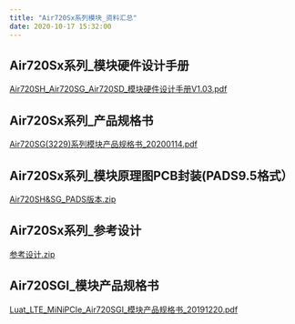 ```yaml
---
title: "Air720Sx系列模块_资料汇总"
date: 2020-10-17 15:32:00
---
```


## Air720Sx系列_模块硬件设计手册
[Air720SH_Air720SG_Air720SD_模块硬件设计手册V1.03.pdf](http://openluat-luatcommunity.oss-cn-hangzhou.aliyuncs.com/attachment/20201017152837922_Air720SH_Air720SG_Air720SD_模块硬件设计手册V1.03.pdf)
## Air720Sx系列_产品规格书
[Air720SG(3229)系列模块产品规格书_20200114.pdf](http://openluat-luatcommunity.oss-cn-hangzhou.aliyuncs.com/attachment/20201017152925558_Air720SG(3229)系列模块产品规格书_20200114.pdf)
## Air720Sx系列_模块原理图PCB封装(PADS9.5格式）
[Air720SH&SG_PADS版本.zip](http://openluat-luatcommunity.oss-cn-hangzhou.aliyuncs.com/attachment/20201017153024171_Air720SH&SG_PADS版本.zip)
## Air720Sx系列_参考设计
[参考设计.zip](http://openluat-luatcommunity.oss-cn-hangzhou.aliyuncs.com/attachment/20201017153131954_参考设计.zip)
## Air720SGI_模块产品规格书
[Luat_LTE_MiNiPCIe_Air720SGI_模块产品规格书_20191220.pdf](http://openluat-luatcommunity.oss-cn-hangzhou.aliyuncs.com/attachment/20201017172728871_Luat_LTE_MiNiPCIe_Air720SGI_模块产品规格书_20191220.pdf)